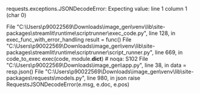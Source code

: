 requests.exceptions.JSONDecodeError: Expecting value: line 1 column 1 (char 0)

File "C:\Users\p90022569\Downloads\image_gen\venv\lib\site-packages\streamlit\runtime\scriptrunner\exec_code.py", line 128, in exec_func_with_error_handling
    result = func()
File "C:\Users\p90022569\Downloads\image_gen\venv\lib\site-packages\streamlit\runtime\scriptrunner\script_runner.py", line 669, in code_to_exec
    exec(code, module.__dict__)  # noqa: S102
File "C:\Users\p90022569\Downloads\image_gen\app.py", line 38, in <module>
    data = resp.json()
File "C:\Users\p90022569\Downloads\image_gen\venv\lib\site-packages\requests\models.py", line 980, in json
    raise RequestsJSONDecodeError(e.msg, e.doc, e.pos)
